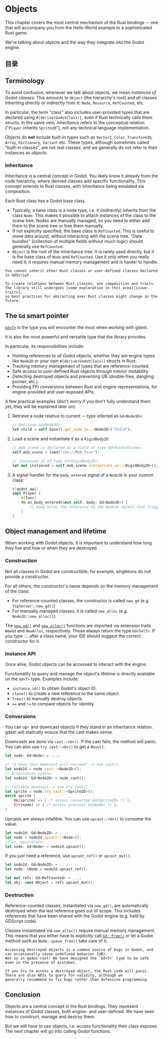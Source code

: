 <!--
  ~ Copyright (c) godot-rust; Bromeon and contributors.
  ~ This Source Code Form is subject to the terms of the Mozilla Public
  ~ License, v. 2.0. If a copy of the MPL was not distributed with this
  ~ file, You can obtain one at https://mozilla.org/MPL/2.0/.
-->

# Objects

This chapter covers the most central mechanism of the Rust bindings -- one that will accompany you from the Hello-World
example to a sophisticated Rust game.

We're talking about _objects_ and the way they integrate into the Godot engine.


## 目录
<!-- toc -->


## Terminology

To avoid confusion, whenever we talk about objects, we mean _instances of Godot classes_. This amounts to `Object` (the hierarchy's root)
and all classes inheriting directly or indirectly from it: `Node`, `Resource`, `RefCounted`, etc.

In particular, the term "class" also includes user-provided types that are declared using `#[derive(GodotClass)]`,
even if Rust technically calls them structs. In the same vein, _inheritance_ refers to the conceptual relation
("`Player` inherits `Sprite2D`"), not any technical language implementation.

Objects do **not** include built-in types such as `Vector2`, `Color`, `Transform3D`, `Array`, `Dictionary`, `Variant` etc.
These types, although sometimes called "built-in classes", are not real classes, and we generally do not refer to their instances as _objects_.


### Inheritance

Inheritance is a central concept in Godot. You likely know it already from the node hierarchy, where derived classes add specific functionality.
This concept extends to Rust classes, with inheritance being emulated via composition.

Each Rust class has a Godot base class.

- Typically, a base class is a node type, i.e. it (indirectly) inherits from the class `Node`. This makes it possible to attach instances
  of the class to the scene tree. Nodes are manually managed, so you need to either add them to the scene tree or free them manually.
- If not explicitly specified, the base class is `RefCounted`. This is useful to move data around, without interacting with the scene tree.
  "Data bundles" (collection of multiple fields without much logic) should generally use `RefCounted`.
- `Object` is the root of the inheritance tree. It is rarely used directly, but it is the base class of `Node` and `RefCounted`.
  Use it only when you really need it; it requires manual memory management and is harder to handle.

```admonish note title="Inheriting custom base classes"
You cannot inherit other Rust classes or user-defined classes declared in GDScript.

To create relations between Rust classes, use composition and traits. The library still undergoes [some exploration in this area][issue-traits],
so best practices for absracting over Rust classes might change in the future.
```


## The `Gd` smart pointer

[`Gd<T>`][api-gd] is the type you will encounter the most when working with gdext.  

It is also the most powerful and versatile type that the library provides.

In particular, its responsibilities include:

- Holding references to _all_ Godot objects, whether they are engine types like `Node2D` or your own `#[derive(GodotClass)]` structs in Rust.
- Tracking memory management of types that are reference-counted.
- Safe access to user-defined Rust objects through interior mutability.
- Detecting destroyed objects and preventing UB (double-free, dangling pointer, etc.).
- Providing FFI conversions between Rust and engine representations, for engine-provided and user-exposed APIs.

A few practical examples (don't worry if you don't fully understand them yet, they will be explained later on):

1. Retrieve a node relative to current -- type inferred as `Gd<Node3D>`:
    ```rust
    // Retrieve Gd<Node3D>.
    let child = self.base().get_node_as::<Node3D>("Child");
    ```

2. Load a scene and instantiate it as a `RigidBody2D`:
    ```rust
    // mob_scene is declared as a field of type Gd<PackedScene>.
    self.mob_scene = load("res://Mob.tscn");
    
    // instanced is of type Gd<RigidBody2D>.
    let mut instanced = self.mob_scene.instantiate_as::<RigidBody2D>();
    ```

3. A signal handler for the `body_entered` signal of a `Node3D` in your custom class:
    ```rust
    #[godot_api]
    impl Player {
        #[func]
        fn on_body_entered(&mut self, body: Gd<Node3D>) {
            // body holds the reference to the Node3D object that triggered the signal.
        }
    }
    ```


## Object management and lifetime

When working with Godot objects, it is important to understand how long they live and how or when they are destroyed.


### Construction

Not all classes in Godot are constructible; for example, singletons do not provide a constructor.

For all others, the constructor's name depends on the memory management of the class:

- For reference-counted classes, the constructor is called `new_gd` (e.g. `TcpServer::new_gd()`)
- For manually managed classes, it is called `new_alloc` (e.g. `Node2D::new_alloc()`).

The [`new_gd()`][api-newgd] and [`new_alloc()`][api-newalloc] functions are imported via extension traits `NewGd` and `NewAlloc`, respectively.
Those always return the type `Gd<Self>`. If you type `::` after a class name, your IDE should suggest the correct constructor for it.


### Instance API

Once alive, Godot objects can be accessed to interact with the engine.

Functionality to query and manage the object's lifetime is directly available on the `Gd<T>` type. Examples include:

- `instance_id()` to obtain Godot's object ID.
- `clone()` to create a new reference to the same object.
- `free()` to manually destroy objects.
- `==` and `!=` to compare objects for identity.


### Conversions

You can up- and downcast objects if they stand in an inheritance relation. gdext will statically ensure that the cast makes sense.

Downcasts are done via `cast::<U>()`. If the cast fails, the method will panic. You can also use `try_cast::<U>()` to get a `Result`.

```rust
let node: Gd<Node> = ...;

// "I know this downcast will succeed" -> use cast().
let node2d = node.cast::<Node2D>();
// Alternative syntax:
let node2d: Gd<Node2D> = node.cast();

// Fallible downcast -> use try_cast().
let sprite = node.try_cast::<Sprite2D>();
match sprite {
    Ok(sprite) => { /* access converted Gd<Sprite2D> */ },
    Err(node) => { /* access previous Gd<Node> */ },
}
```

Upcasts are always infallible. You can use `upcast::<U>()` to consume the value.

```rust
let node2d: Gd<Node2D> = ...;
let node = node2d.upcast::<Node>();
// or, equivalent:
let node: Gd<Node> = node2d.upcast();
```

If you just need a reference, use `upcast_ref()` or `upcast_mut()`.

```rust
let node2d: Gd<Node2D> = ...;
let node: &Node = node2d.upcast_ref();

let mut refc: Gd<RefCounted> = ...;
let obj: &mut Object = refc.upcast_mut();
```


### Destruction

Reference-counted classes, instantiated via `new_gd()`, are automatically destroyed when the last reference goes out of scope.
This includes references that have been shared with the Godot engine (e.g. held by GDScript code).

Classes instantiated via `new_alloc()` require manual memory management. This means that you either have to explicitly call
[`Gd::free()`][api-gd-free] or let a Godot method such as `Node::queue_free()` take care of it.


```admonish tip title="Safety around the dead"
Accessing destroyed objects is a common source of bugs in Godot, and can occasionally cause undefined behavior (UB).
Not so in godot-rust! We have designed the `Gd<T>` type to be safe even in the presence of mistakes.

If you try to access a destroyed object, the Rust code will panic. There are also APIs to query for validity, although we
generally recommend to fix bugs rather than defensive programming.
```


## Conclusion

Objects are a central concept in the Rust bindings. They represent instances of Godot classes, both engine- and user-defined.
We have seen how to construct, manage and destroy them.

But we still have to _use_ objects, i.e. access functionality their class exposes. The next chapter will go into calling Godot functions.


[api-gd-free]: https://godot-rust.github.io/docs/gdext/master/godot/obj/struct.Gd.html#method.free
[api-gd-from-init-fn]: https://godot-rust.github.io/docs/gdext/master/godot/obj/struct.Gd.html#method.from_init_fn
[api-gd]: https://godot-rust.github.io/docs/gdext/master/godot/obj/struct.Gd.html
[api-newalloc]: https://godot-rust.github.io/docs/gdext/master/godot/obj/trait.NewAlloc.html
[api-newgd]: https://godot-rust.github.io/docs/gdext/master/godot/obj/trait.NewGd.html
[issue-traits]: https://github.com/godot-rust/gdext/issues/426
